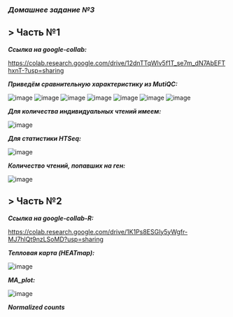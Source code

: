 ### ***Домашнее задание №3***

## > Часть №1

***Ссылка на google-collab:***

https://colab.research.google.com/drive/12dnTTqWlv5f1T_se7m_dN7AbEFThxnT-?usp=sharing

**_Приведём сравнительную характеристику из MutiQC:_**

![image](https://user-images.githubusercontent.com/71905847/144423664-eccd9056-8118-4f67-979d-a8e69a41348a.png)
![image](https://user-images.githubusercontent.com/71905847/144423788-b1cb475d-8138-45b8-b510-956390940cbe.png)
![image](https://user-images.githubusercontent.com/71905847/144423874-a646c7db-786a-4795-ab34-04291e5abc51.png)
![image](https://user-images.githubusercontent.com/71905847/144423932-5262382a-b903-4665-aa48-02a1264bc984.png)
![image](https://user-images.githubusercontent.com/71905847/144423995-ffafe242-5566-40f5-a001-295d7f7d1627.png)
![image](https://user-images.githubusercontent.com/71905847/144424120-e4892e58-406f-4819-8f19-6eedcc396c8d.png)
![image](https://user-images.githubusercontent.com/71905847/144424165-fdffde9d-613e-404e-b1d6-090341c752b7.png)

**_Для количества индивидуальных чтений имеем:_**

![image](https://user-images.githubusercontent.com/71905847/144424763-6edfd598-b89f-4e9b-963b-1f0ac533f403.png)

**_Для статистики HTSeq:_**

![image](https://user-images.githubusercontent.com/71905847/144424971-9c8c9b6a-67bf-4f0a-8396-d877e3fc261f.png)

**_Количество чтений, попавших на ген:_**

![image](https://user-images.githubusercontent.com/71905847/144499440-601e665f-1d84-47e0-aff6-b8adc46ae585.png)


## > Часть №2


***Ссылка на google-collab-R:***

https://colab.research.google.com/drive/1K1Ps8ESGly5yWgfr-MJ7hlQt9nzLSoMD?usp=sharing

***Тепловая карта (HEATmap):***

![image](https://user-images.githubusercontent.com/71905847/144426396-9cfad050-07bc-4958-b1fd-5b5ef4c4ae3d.png)

***MA_plot:***

![image](https://user-images.githubusercontent.com/71905847/144426735-21028db5-8b21-4e1d-a029-08904e9fbe5a.png)

***Normalized counts***


